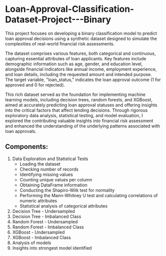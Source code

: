 # Loan-Approval-Classification-Dataset-Project---Binary

This project focuses on developing a binary classification model to predict loan approval decisions using a synthetic dataset designed to simulate the complexities of real-world financial risk assessments. 

​The dataset comprises various features, both categorical and continuous, capturing essential attributes of loan applicants. Key features include demographic information such as age, gender, and education level, alongside financial indicators like annual income, employment experience, and loan details, including the requested amount and intended purpose. The target variable, "loan_status," indicates the loan approval outcome (1 for approved and 0 for rejected).

​This rich dataset served as the foundation for implementing machine learning models, including decision trees, random forests, and XGBoost, aimed at accurately predicting loan approval statuses and offering insights into the critical factors that affect lending decisions. Through rigorous exploratory data analysis, statistical testing, and model evaluation, I explored the contributing valuable insights into financial risk assessment and enhanced the understanding of the underlying patterns associated with loan approvals.

## Components:
1. Data Exploration and Statistical Tests
   - Loading the dataset
   - Checking number of records
   - Identifying missing values
   - Counting unique values per column
   - Obtaining DataFrame information
   - Conducting the Shapiro-Wilk test for normality
   - Performing the Mann-Whitney U test and calculating correlations of numeric attributes
   - Statistical analysis of categorical attributes
2. Decision Tree - Undersampled
3. Decision Tree - Imbalanced Class
4. Random Forest - Undersampled 
5. Random Forest - Imbalanced Class
6. XGBoost - Undersampled
7. XGBoost - Imbalanced Class
8. Analysis of models
9. Insights into strongest model identified 
